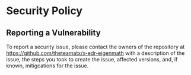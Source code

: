 # Security Policy

## Reporting a Vulnerability

To report a security issue, please contact the owners of the repository at https://github.com/theteamatx/x-edr-eigenmath
with a description of the issue, the steps you took to create the issue, affected versions, and,
if known, mitigcations for the issue.
